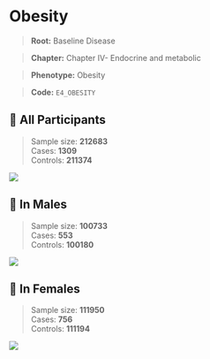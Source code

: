# Obesity

> **Root:** Baseline Disease  

> **Chapter:** Chapter IV- Endocrine and metabolic  

> **Phenotype:** Obesity  

> **Code:** `E4_OBESITY`

## 🧪 All Participants  
> Sample size: **212683**  
> Cases: **1309**  
> Controls: **211374**
<img src="/Disease/Figures/ALL/Baseline/E4_OBESITY.png"/>
<CsvTable src="/Disease/Data/ALL/Baseline/LG_E4_OBESITY.csv" label="🔍 View full results" />

## 👨 In Males  
> Sample size: **100733**  
> Cases: **553**  
> Controls: **100180**
<img src="/Disease/Figures/Male/Baseline/E4_OBESITY.png"/>
<CsvTable src="/Disease/Data/Male/Baseline/LG_E4_OBESITY.csv" label="🔍 View full results" />

## 👩 In Females  
> Sample size: **111950**  
> Cases: **756**  
> Controls: **111194**
<img src="/Disease/Figures/Female/Baseline/E4_OBESITY.png"/>
<CsvTable src="/Disease/Data/Female/Baseline/LG_E4_OBESITY.csv" label="🔍 View full results" />
